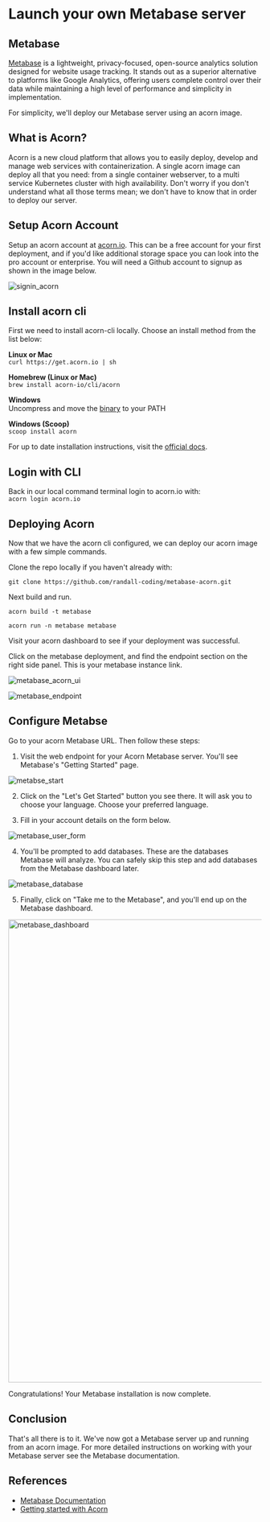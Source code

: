# Launch your own Metabase server

## Metabase
[Metabase](https://www.metabase.com) is a lightweight, privacy-focused, open-source analytics solution designed for website usage tracking. It stands out as a superior alternative to platforms like Google Analytics, offering users complete control over their data while maintaining a high level of performance and simplicity in implementation.

For simplicity, we'll deploy our Metabase server using an acorn image.

## What is Acorn?
Acorn is a new cloud platform that allows you to easily deploy, develop and manage web services with containerization.  A single acorn image can deploy all that you need: from a single container webserver, to a multi service Kubernetes cluster with high availability.  Don't worry if you don't understand what all those terms mean; we don't have to know that in order to deploy our server.

## Setup Acorn Account
Setup an acorn account at [acorn.io](https://acorn.io).  This can be a free account for your first deployment, and if you'd like additional storage space you can look into the pro account or enterprise.  You will need a Github account to signup as shown in the image below.

![signin_acorn](https://github.com/randall-coding/opensupports-docker/assets/39175191/d46815fb-d2d5-42cd-b93d-41ca541a63bd)

## Install acorn cli 
First we need to install acorn-cli locally.  Choose an install method from the list below:

**Linux or Mac** <br>
`curl https://get.acorn.io | sh`

**Homebrew (Linux or Mac)** <br>
`brew install acorn-io/cli/acorn`

**Windows** <br> 
Uncompress and move the [binary](https://cdn.acrn.io/cli/default_windows_amd64_v1/acorn.exe) to your PATH

**Windows (Scoop)** <br>
`scoop install acorn`

For up to date installation instructions, visit the [official docs](https://runtime-docs.acorn.io/installation/installing).

## Login with CLI
Back in our local command terminal login to acorn.io with: <br>
`acorn login acorn.io` 

## Deploying Acorn
Now that we have the acorn cli configured, we can deploy our acorn image with a few simple commands.

Clone the repo locally if you haven't already with:

`git clone https://github.com/randall-coding/metabase-acorn.git`

Next build and run.

`acorn build -t metabase`

`acorn run -n metabase metabase`

Visit your acorn dashboard to see if your deployment was successful.

Click on the metabase deployment, and find the endpoint section on the right side panel.  This is your metabase instance link.

![metabase_acorn_ui](https://github.com/randall-coding/metabase-acorn/assets/39175191/87d7164f-a43e-4eb7-8644-b5a95a3f1b2f)

![metabase_endpoint](https://github.com/randall-coding/metabase-acorn/assets/39175191/fc96e482-6644-4247-a060-806a58473d46)

## Configure Metabse

Go to your acorn Metabase URL. Then follow these steps:


1. Visit the web endpoint for your Acorn Metabase server. You'll see Metabase's "Getting Started" page.

![metabse_start](https://github.com/randall-coding/metabase-acorn/assets/39175191/2813aceb-cadf-4f6c-81d2-e80bf370f855)

2. Click on the "Let's Get Started" button you see there. It will ask you to choose your language. Choose your preferred language.

3. Fill in your account details on the form below.

![metabase_user_form](https://github.com/randall-coding/metabase-acorn/assets/39175191/aa2336a5-ae76-42fd-8e44-f303cb6d89c7)

4. You'll be prompted to add databases. These are the databases Metabase will analyze. You can safely skip this step and add databases from the Metabase dashboard later.

![metabase_database](https://github.com/randall-coding/metabase-acorn/assets/39175191/92679403-5f98-40e7-875d-fd6b168e5975)

5. Finally, click on "Take me to the Metabase", and you'll end up on the Metabase dashboard.

<img width="921" alt="metabase_dashboard" src="https://github.com/randall-coding/metabase-acorn/assets/39175191/3cb65bc1-39da-4e3d-bcd3-d3f3beeac886">

Congratulations! Your Metabase installation is now complete.

## Conclusion
That's all there is to it.  We've now got a Metabase server up and running from an acorn image.
For more detailed instructions on working with your Metabase server see the Metabase documentation.

## References
* [Metabase Documentation](https://metabase.is/docs)
* [Getting started with Acorn](https://docs.acorn.io/getting-started)
